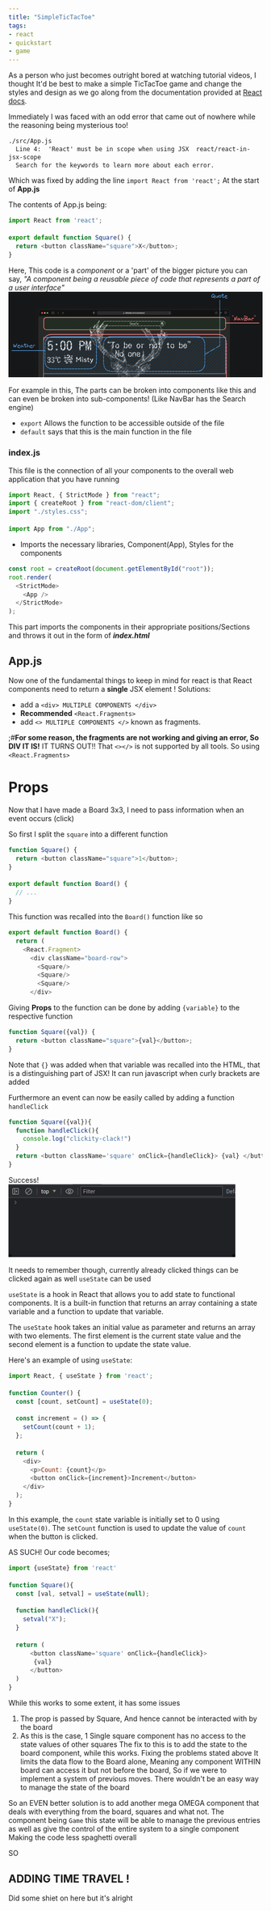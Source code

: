 ```yaml
---
title: "SimpleTicTacToe"
tags:
- react
- quickstart
- game
---
```


As a person who just becomes outright bored at watching tutorial videos, I thought It'd be best to make a simple TicTacToe game and change the styles and design as we go along from the documentation provided at [React docs](https://react.dev/learn/tutorial-tic-tac-toe). 

Immediately I was faced with an odd error that came out of nowhere while the reasoning being mysterious too!
```
./src/App.js
  Line 4:  'React' must be in scope when using JSX  react/react-in-jsx-scope
  Search for the keywords to learn more about each error.
```

Which was fixed by adding the line 
`import React from 'react';` At the start of **App.js**

The contents of App.js being:
```javascript
import React from 'react';

export default function Square() {
  return <button className="square">X</button>;
}
```

Here, This code is a _component_ or a 'part' of the bigger picture you can say, 
_"A component being a reusable piece of code that represents a part of a user interface"_
![](notes/3.ReactJS/attachments/Pasted%20image%2020230703002714.png)

For example in this, The parts can be broken into components like this and can even be broken into sub-components! (Like NavBar has the Search engine)

- `export` Allows the function to be accessible outside of the file
- `default` says that this is the main function in the file

### index.js
This file is the connection of all your components to the overall web application that you have running 
```js
import React, { StrictMode } from "react";
import { createRoot } from "react-dom/client";
import "./styles.css";

import App from "./App";
```
- Imports the necessary libraries, Component(App), Styles for the components


```js
const root = createRoot(document.getElementById("root"));
root.render(
  <StrictMode>
    <App />
  </StrictMode>
);
```

This part imports the components in their appropriate positions/Sections and throws it out in the form of **_index.html_**

## App.js
Now one of the fundamental things to keep in mind for react is that React components need to return a **single** JSX element !
Solutions:
- add a `<div> MULTIPLE COMPONENTS </div>`
- **Recommended** `<React.Fragments>`
- add `<> MULTIPLE COMPONENTS </>` known as fragments.

;#**For some reason, the fragments are not working and giving an error, So DIV IT IS!**
IT TURNS OUT!! That `<></>` is not supported by all tools. So using `<React.Fragments>`

# Props 
Now that I have made a Board 3x3, I need to pass information when an event occurs (click)

So first I split the `square` into a different function
```js
function Square() {
  return <button className="square">1</button>;
}

export default function Board() {
  // ...
}
```
This function was recalled into the `Board()` function like so

```js
export default function Board() {
  return (
    <React.Fragment>
      <div className="board-row">
        <Square/>
        <Square/>
        <Square/>
      </div>
```

Giving **Props** to the function can be done by adding `{variable}` to the respective function 
```js
function Square({val}) {
  return <button className="square">{val}</button>;
}
```
Note that `{}` was added when that variable was recalled into the HTML, that is a distinguishing part of JSX! It can run javascript when curly brackets are added

Furthermore an event can now be easily called by adding a function `handleClick`
```js
function Square({val}){
  function handleClick(){
    console.log("clickity-clack!")
  }   
  return <button className='square' onClick={handleClick}> {val} </button>
}
```

Success!
![](notes/3.ReactJS/attachments/Peek%202023-07-03%2001-24.gif)

It needs to remember though, currently already clicked things can be clicked again as well `useState` can be used 

`useState` is a hook in React that allows you to add state to functional components. It is a built-in function that returns an array containing a state variable and a function to update that variable.

The `useState` hook takes an initial value as parameter and returns an array with two elements. The first element is the current state value and the second element is a function to update the state value.

Here's an example of using `useState`:

```javascript
import React, { useState } from 'react';

function Counter() {
  const [count, setCount] = useState(0);

  const increment = () => {
    setCount(count + 1);
  };

  return (
    <div>
      <p>Count: {count}</p>
      <button onClick={increment}>Increment</button>
    </div>
  );
}
```

In this example, the `count` state variable is initially set to 0 using `useState(0)`. The `setCount` function is used to update the value of `count` when the button is clicked.

AS SUCH!
Our code becomes;
```js
import {useState} from 'react'

function Square(){
  const [val, setval] = useState(null);

  function handleClick(){
    setval("X");
  }
  
  return (
      <button className='square' onClick={handleClick}>
       {val} 
      </button>
  )
}

```

While this works to some extent, it has some issues 
1. The prop is passed by Square, And hence cannot be interacted with by the board 
2. As this is the case, 1 Single square component has no access to the state values of other squares
The fix to this is to add the state to the board component, while this works. Fixing the problems stated above
It limits the data flow to the Board alone, Meaning any component WITHIN board can access it but not before the board, So if we were to implement a system of previous moves. There wouldn't be an easy way to manage the state of the board 

So an EVEN better solution is to add another mega OMEGA component that deals with everything from the board, squares and what not. The component being ` Game `  this state will be able to manage the previous entries as well as give the control of the entire system to a single component 
Making the code less spaghetti overall 

SO

## ADDING TIME TRAVEL !

Did some shiet on here
but it's alright 